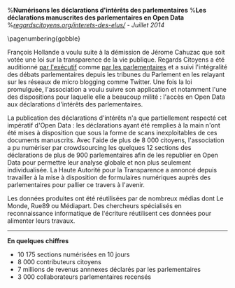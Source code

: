 %**Numérisons les déclarations d'intérêts des parlementaires**
%**Les déclarations manuscrites des parlementaires en Open Data**
%*[regardscitoyens.org/interets-des-elus/](http://regardscitoyens.org/interets-des-elus/) - Juillet 2014*
 
\pagenumbering{gobble}

François Hollande a voulu suite à la démission de Jérome Cahuzac que soit votée une loi sur la transparence de la vie publique. Regards Citoyens a été auditionné [par l'exécutif](http://www.regardscitoyens.org/la-transparence-democratique-nest-pas-la-transparence-totale-nos-10-propositions-pour-des-mesures-concretes-et-non-gadgets/) comme [par les parlementaires](http://www.regardscitoyens.org/transparence-audition-par-la-commission-des-lois-du-senat/) et a suivi l'intégralité des débats parlementaires depuis les tribunes du Parlement en les relayant sur les réseaux de micro blogging comme Twitter. Une fois la loi promulguée, l'association a voulu suivre son application et notamment l'une des dispositions pour laquelle elle a beaucoup milité : l'accès en Open Data aux déclarations d'intérêts des parlementaires.
 
La publication des déclarations d'intérêts n'a que partiellement respecté cet impératif d'Open Data : les déclarations ayant été remplies à la main n'ont été mises à disposition que sous la forme de scans inexploitables de ces documents manuscrits. Avec l'aide de plus de 8 000 citoyens, l'association a pu numériser par crowdsourcing les quelques 12 sections des déclarations de plus de 900 parlementaires afin de les republier en Open Data pour permettre leur analyse globale et non plus seulement individualisée. La Haute Autorité pour la Transparence a annoncé depuis travailler à la mise à disposition de formulaires numériques auprès des parlementaires pour pallier ce travers à l'avenir.
 
Les données produites ont été réutilisées par de nombreux médias dont Le Monde, Rue89 ou Médiapart. Des chercheurs spécialisés en reconnaissance informatique de l'écriture réutilisent ces données pour alimenter leurs travaux.
 
*****
 
**En quelques chiffres**
 
- 10 175 sections numérisées en 10 jours
- 8 000 contributeurs citoyens
- 7 millions de revenus annnexes déclarés par les parlementaires
- 3 000 collaborateurs parlementaires recensés
